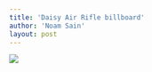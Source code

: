 ```yaml
---
title: 'Daisy Air Rifle billboard'
author: 'Noam Sain'
layout: post
---
```


[![](http://4.bp.blogspot.com/_8aN4krk1nsk/S235eI9QafI/AAAAAAAAAYc/JB-EXUAD7to/s400/image-22.jpg)](http://4.bp.blogspot.com/_8aN4krk1nsk/S235eI9QafI/AAAAAAAAAYc/JB-EXUAD7to/s1600-h/image-22.jpg)